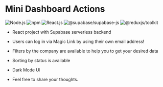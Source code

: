 # Mini Dashboard Actions

![Node.js](https://img.shields.io/badge/Node.js-v18.14.0-brightgreen.svg)
![npm](https://img.shields.io/badge/npm-v9-red.svg)
![React.js](https://img.shields.io/badge/React.js-v18.2.0-blue.svg)
![@supabase/supabase-js](https://img.shields.io/badge/@supabase/supabasejs-v2.31.0-yellow.svg)
![@reduxjs/toolkit](https://img.shields.io/badge/@reduxjs/toolkit-v1.9.5-brown.svg)


- React project with Supabase serverless backend
- Users can log in via Magic Link by using their own email address!
- Filters by the company are available to help you to get your desired data
- Sorting by status is available
- Dark Mode UI

- Feel free to share your thoughts.
